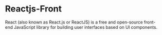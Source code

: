 # Reactjs-Front
 React (also known as React.js or ReactJS) is a free and open-source front-end JavaScript library for building user interfaces based on UI components.
